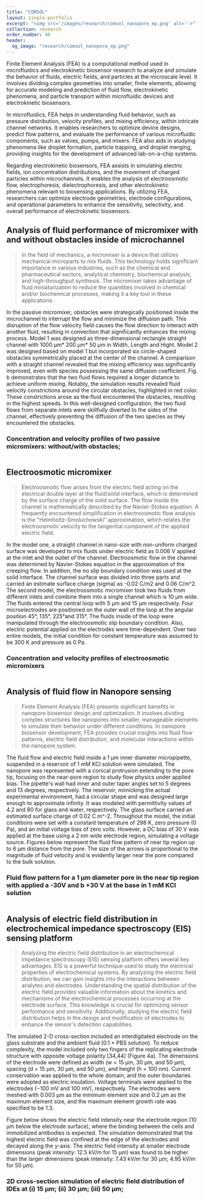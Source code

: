 ```yaml
---
title: "COMSOL"
layout: single-portfolio
excerpt: "<img src='/images/research/comsol_nanopore_ep.png' alt=''>"
collection: research
order_number: 40
header: 
  og_image: "research/comsol_nanopore_ep.png"
---
```


Finite Element Analysis (FEA) is a computational method used in microfluidics and electrokinetic biosensor research to analyze and simulate the behavior of fluids, electric fields, and particles at the microscale level. It involves dividing complex geometries into smaller, finite elements, allowing for accurate modeling and prediction of fluid flow, electrokinetic phenomena, and particle transport within microfluidic devices and electrokinetic biosensors.

In microfluidics, FEA helps in understanding fluid behavior, such as pressure distribution, velocity profiles, and mixing efficiency, within intricate channel networks. It enables researchers to optimize device designs, predict flow patterns, and evaluate the performance of various microfluidic components, such as valves, pumps, and mixers. FEA also aids in studying phenomena like droplet formation, particle trapping, and droplet merging, providing insights for the development of advanced lab-on-a-chip systems.

Regarding electrokinetic biosensors, FEA assists in simulating electric fields, ion concentration distributions, and the movement of charged particles within microchannels. It enables the analysis of electroosmotic flow, electrophoresis, dielectrophoresis, and other electrokinetic phenomena relevant to biosensing applications. By utilizing FEA, researchers can optimize electrode geometries, electrode configurations, and operational parameters to enhance the sensitivity, selectivity, and overall performance of electrokinetic biosensors.

## Analysis of fluid performance of micromixer with and without obstacles inside of microchannel

> In the field of mechanics, a micromixer is a device that utilizes mechanical microparts to mix fluids. This technology holds significant importance in various industries, such as the chemical and pharmaceutical sectors, analytical chemistry, biochemical analysis, and high-throughput synthesis. The micromixer takes advantage of fluid miniaturization to reduce the quantities involved in chemical and/or biochemical processes, making it a key tool in these applications.

In the passive micromixer, obstacles were strategically positioned inside the microchannel to interrupt the flow and minimize the diffusion path. This disruption of the flow velocity field causes the flow direction to interact with another fluid, resulting in convection that significantly enhances the mixing process. Model 1 was designed as three-dimensional rectangle straight channel with 1000 µm* 200 µm* 50 µm in Width, Length and Hight.  Model 2 was designed based on model 1 but incorporated six circle-shaped obstacles symmetrically placed at the center of the channel. A comparison with a straight channel revealed that the mixing efficiency was significantly improved, even with species possessing the same diffusion coefficient. Fig. b demonstrates that the two fluid flows required a longer distance to achieve uniform mixing. Notably, the simulation results  revealed fluid velocity constrictions around the circular obstacles, highlighted in red color. These constrictions arose as the fluid encountered the obstacles, resulting in the highest speeds. In this well-designed configuration, the two fluid flows from separate inlets were skillfully diverted to the sides of the channel, effectively preventing the diffusion of the two species as they encountered the obstacles.

### Concentration and velocity profiles of two passive micromixers: without/with obstacles;
<img src='/images/research/comsol_mixer.png' alt=''>


## Electroosmotic micromixer
> Electroosmotic flow arises from the electric field acting on the electrical double layer at the fluid/solid interface, which is determined by the surface charge of the solid surface. The flow inside the channel is mathematically described by the Navier-Stokes equation. A frequently encountered simplification in electroosmotic flow analysis is the "Helmholtz-Smoluchowski" approximation, which relates the electroosmotic velocity to the tangential component of the applied electric field.

In the model one, a straight channel in nano-size with non-uniform charged surface was developed to mix fluids under electric field as 0.006 V applied at the inlet and the outlet of the channel. Electroosmotic flow in the channel was determined by Navier-Stokes equation in the approximation of the creeping flow. In addition, the no slip boundary condition was used at the solid interface. The channel surface was divided into three parts and carried an estimate surface charge (sigma) as -0.02 C/m2 and 0.06 C/m^2. 
The second model, the electroosmotic micromixer took two fluids from different inlets and combine them into a single channel which is 10 µm wide. The fluids entered the central loop with 5 µm and 15 µm respectively. Four microelectrodes are positioned on the outer wall of the loop at the angular position 45°, 135°, 225°and 315°. The fluids inside of the loop were manipulated through the electroosmotic slip boundary condition. Also, electric potential applied on the electrodes were time-dependent. Over two entire models, the initial condition for constant temperature was assumed to be 300 K and pressure as 0 Pa.

### Concentration and velocity profiles of electroosmotic micromixers
<img src='/images/research/EOF_comsol.png' alt=''>


## Analysis of fluid flow in Nanopore sensing

> Finite Element Analysis (FEA) presents significant benefits in nanopore biosensor design and optimization. It involves dividing complex structures like nanopores into smaller, manageable elements to simulate their behavior under different conditions. In nanopore biosensor development, FEA provides crucial insights into fluid flow patterns, electric field distribution, and molecular interactions within the nanopore system. 

The fluid flow and electric field inside a 1 μm inner diameter micropipette, suspended in a reservoir of 1 mM KCl solution were simulated. The nanopore was represented with a conical protrusion extending to the pore tip, focusing on the near-pore region to study flow physics under applied bias. The pipette's wall had inner and outer taper angles set to 5 degrees and 13 degrees, respectively. The reservoir, mimicking the actual experimental environment, had a circular shape and was designed large enough to approximate infinity. It was modeled with permittivity values of 4.2 and 80 for glass and water, respectively. The glass surface carried an estimated surface charge of 0.02 C m^-2. Throughout the model, the initial conditions were set with a constant temperature of 298 K, zero pressure (0 Pa), and an initial voltage bias of zero volts. However, a DC bias of 30 V was applied at the base using a 2 nm wide electrode region, simulating a voltage source. Figures below represent the fluid flow pattern of near tip region up to 6 μm distance from the pore. The size of the arrows is proportional to the magnitude of fluid velocity and is evidently larger near the pore compared to the bulk solution. 

### Fluid flow pattern for a 1 μm diameter pore in the near tip region with applied a -30V and b +30 V at the base in 1 mM KCl solution
<img src='/images/research/NANOPORE_COMSOL.png' alt=''>


## Analysis of electric field distribution in electrochemical impedance spectroscopy (EIS) sensing platform

> Analyzing the electric field distribution in an electrochemical impedance spectroscopy (EIS) sensing platform offers several key advantages. EIS is a powerful technique used to study the electrical properties of electrochemical systems. By analyzing the electric field distribution, we can gain insights into the interactions between analytes and electrodes. Understanding the spatial distribution of the electric field provides valuable information about the kinetics and mechanisms of the electrochemical processes occurring at the electrode surface. This knowledge is crucial for optimizing sensor performance and sensitivity. Additionally, studying the electric field distribution helps in the design and modification of electrodes to enhance the sensor's detection capabilities.

The simulated 2-D cross-section included an interdigitated electrode on the glass substrate and the ambient fluid (0.1 × PBS solution). To reduce complexity, the model included only two fingers of the replicating electrode structure with opposite voltage polarity [34,44] (Figure 4a). The dimensions of the electrode were defined as width (w = 15 μm, 30 μm, and 50 μm), spacing (d = 15 μm, 30 μm, and 50 μm), and height (h = 100 nm). Current conservation was applied to the whole domain, and the outer boundaries were adopted as electric insulation. Voltage terminals were applied to the electrodes (−100 mV and 100 mV), respectively. The electrodes were meshed with 0.003 μm as the minimum element size and 0.2 μm as the maximum element size, and the maximum element growth rate was specified to be 1.3.

Figure below shows the electric field intensity near the electrode region (10 μm below the electrode surface), where the binding between the cells and immobilized antibodies is expected. The simulation demonstrated that the highest electric field was confined at the edge of the electrodes and decayed along the y-axis. The electric field intensity at smaller electrode dimensions (peak intensity: 12.5 kV/m for 15 μm) was found to be higher than the larger dimensions (peak intensity: 7.43 kV/m for 30 μm; 4.95 kV/m for 50 μm).

### 2D cross-section simulation of electric field distribution of IDEs at (i) 15 μm; (ii) 30 μm; (iii) 50 μm;
<img src='/images/research/different IDE.png' alt=''>


